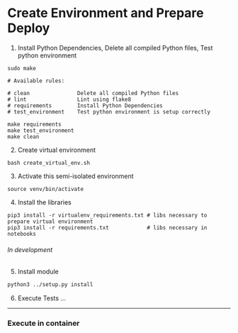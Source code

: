 # Create Environment and Prepare Deploy

1. Install Python Dependencies, Delete all compiled Python files, Test python environment

```shell script
sudo make

# Available rules:

# clean               Delete all compiled Python files
# lint                Lint using flake8
# requirements        Install Python Dependencies
# test_environment    Test python environment is setup correctly
```

```shell script
make requirements
make test_environment
make clean
```

2. Create virtual environment

```shell script
bash create_virtual_env.sh
```

3. Activate this semi-isolated environment

```shell script
source venv/bin/activate
```

4. Install the libraries

```shell script
pip3 install -r virtualenv_requirements.txt # libs necessary to prepare virtual environment
pip3 install -r requirements.txt            # libs necessary in notebooks
```

###### In development

5. Install module

```sh
python3 ../setup.py install
```

6. Execute Tests
...

---

### Execute in container
